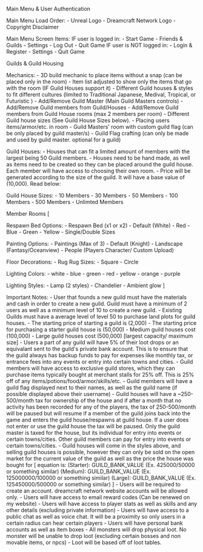 Main Menu & User Authentication

Main Menu Load Order:
	- Unreal Logo
	- Dreamcraft Network Logo
	- Copyright Disclaimer

Main Menu Screen Items:
	IF user is logged in:
		- Start Game
		- Friends & Guilds
		- Settings
		- Log Out
		- Quit Game
	IF user is NOT logged in:
		- Login & Register
		- Settings
		- Quit Game


Guilds & Guild Housing

Mechanics:
	- 3D build mechanic to place items without a snap (can be placed only in the room)
	- Item list adjusted to show only the items that go with the room (IF Guild Houses support it)
	- Different Guild houses & styles to fit different cultures (limited to Traditional Japanese, Medival, Tropical, or Futuristic )
	- Add/Remove Guild Master (Main Guild Masters controls)
	- Add/Remove Guild members from Guild/Houses
	- Add/Remove Guild members from Guild House rooms (max 2 members per room)
	- Different Guild house sizes (See Guild House Sizes below).
	- Placing users items/armor/etc. in room
	- Guild Masters' room with custom guild flag (can be only placed by guild master/s)
	- Guild Flag crafting (can only be made and used by guild master. optional for a guild)

Guild Houses:
	- Houses that can fit a limited amount of members with the largest being 50 Guild members.
	- Houses need to be hand made, as well as items need to be created so they can be placed 
	  around the guild house. Each member will have access to choosing their own room.
	- Price will be generated according to the size of the guild. It will have a base value of (10,000). Read below:

Guild House Sizes:
	- 10 Members
	- 30 Members
	- 50 Members
	- 100 Members
	- 500 Members
	- Unlimted Members 

Member Rooms [

Respawn Bed Options:
	- Respawn Bed (x1 or x2)
	- Default (White)
	- Red
	- Blue
	- Green
	- Yellow
	- Single/Double Sizes

Painting Options:
	- Paintings (Max of 3)
	- Default (Knight)
	- Landscape (Fantasy/Oceanview)
	- People (Players Character/ Custom Upload)

Floor Decorations:
	- Rug
Rug Sizes:
	- Square
	- Circle

Lighting Colors:
	- white
	- blue
	- green
	- red
	- yellow
	- orange
	- purple

Lighting Styles:
	- Lamp (2 styles)
	- Chandelier
	- Ambient glow
]


Important Notes:
	- User that founds a new guild must have the materials and cash in order to create a new guild. Guild must have a minimum of 2 users as well as a minimum level of 10 to create a new guild.
	- Existing Guilds must have a average level of level 50 to purchase land plots for guild houses.
	- The starting price of starting a guild is (2,000)
	- The starting price for purchasing a starter guild house is (50,000)
	- Medium guild houses cost (100,000)
	- Large guild houses cost (500,000) [largest capacity/ maximum size]
	- Users a part of any guild will have 5% of their loot drops or an equivalant sent to the guild's private bank account. This is to ensure that the guild always has backup funds to pay for expenses like monthly tax, or entrance fees into any events or entry into certain towns and cities. 
	- Guild members will have access to exclusive guild stores, which they can purchase items typically bought at merchant stalls for 25% off. This is 25% off of any items/potions/food/armor/skills/etc.
	- Guild members will have a guild flag displayed next to their names, as well as the guild name (if possible displayed above their username)
	- Guild houses will have a ~250-500/month tax for ownership of the house and if after a month that no activity has been recorded for any of the players, the tax of 250-500/month will be paused but will resume if a member of the guild joins back into the game and enters the guild house/respawns at guild house. If a user does not enter or use the guild house the tax will be paused. Only the guild master is taxed for the house, but its individual for entry into events or certain towns/cities. Other guild members can pay for entry into events or certain towns/cities.
	- Guild houses will come in the styles above, and selling guild houses is possible, however they can only be sold on the open market for the current value of the guild as well as the price the house was bought for [
		equation is:
			(Starter): GUILD_BANK_VALUE (Ex. 425000/50000 or something similar)
			(Medium): GUILD_BANK_VALUE (Ex. 125000000/100000 or something similar)
			(Large): GUILD_BANK_VALUE (Ex. 125450000/500000 or something similar)
	]
	- Users will be required to create an account. dreamcraft network website accounts will be allowed only.
	- Users will have access to email reward codes (Can be renewed on my website)
	- Users will have access to player stats as well as skills and any other details (excluding private information)
	- Users will have access to a public chat as well as voice chat. It will be a proximity so only users in a certain radius can hear certain players
	- Users will have personal bank accounts as well as item boxes
	- All monsters will drop physical loot. No monster will be unable to drop loot (excluding certain bosses and non movable items, or npcs)
	- Loot will be based off of loot tables.

